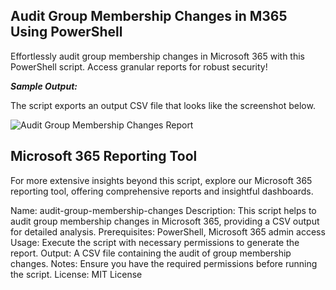 ## Audit Group Membership Changes in M365 Using PowerShell
Effortlessly audit group membership changes in Microsoft 365 with this PowerShell script. Access granular reports for robust security!

***Sample Output:***

The script exports an output CSV file that looks like the screenshot below.

![Audit Group Membership Changes Report](https://github.com/krzyswo/MsAdmin)

## Microsoft 365 Reporting Tool

For more extensive insights beyond this script, explore our Microsoft 365 reporting tool, offering comprehensive reports and insightful dashboards.

Name: audit-group-membership-changes
Description: This script helps to audit group membership changes in Microsoft 365, providing a CSV output for detailed analysis.
Prerequisites: PowerShell, Microsoft 365 admin access
Usage: Execute the script with necessary permissions to generate the report.
Output: A CSV file containing the audit of group membership changes.
Notes: Ensure you have the required permissions before running the script.
License: MIT License